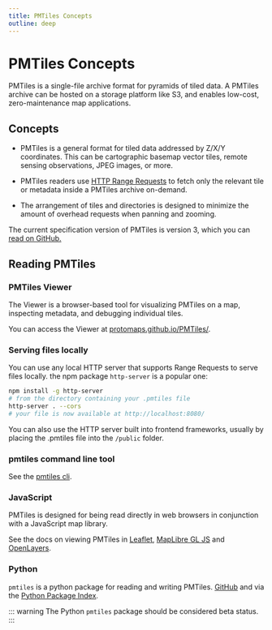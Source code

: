 ```yaml
---
title: PMTiles Concepts
outline: deep
---
```


# PMTiles Concepts

PMTiles is a single-file archive format for pyramids of tiled data. A PMTiles archive can be hosted on a storage platform like S3, and enables low-cost, zero-maintenance map applications.

## Concepts

* PMTiles is a general format for tiled data addressed by Z/X/Y coordinates. This can be cartographic basemap vector tiles, remote sensing observations, JPEG images, or more. 

* PMTiles readers use [HTTP Range Requests](https://developer.mozilla.org/en-US/docs/Web/HTTP/Range_requests) to fetch only the relevant tile or metadata inside a PMTiles archive on-demand.

* The arrangement of tiles and directories is designed to minimize the amount of overhead requests when panning and zooming.

The current specification version of PMTiles is version 3, which you can [read on GitHub.](https://github.com/protomaps/PMTiles/blob/master/spec/v3/spec.md)

## Reading PMTiles

### PMTiles Viewer

The Viewer is a browser-based tool for visualizing PMTiles on a map, inspecting metadata, and debugging individual tiles.

You can access the Viewer at [protomaps.github.io/PMTiles/](https://protomaps.github.io/PMTiles/).

### Serving files locally

You can use any local HTTP server that supports Range Requests to serve files locally. the npm package `http-server` is a popular one:

```sh
npm install -g http-server
# from the directory containing your .pmtiles file
http-server . --cors
# your file is now available at http://localhost:8080/
```

You can also use the HTTP server built into frontend frameworks, usually by placing the .pmtiles file into the `/public` folder.

### pmtiles command line tool

See the [pmtiles cli](/pmtiles/cli).

### JavaScript

PMTiles is designed for being read directly in web browsers in conjunction with a JavaScript map library.

See the docs on viewing PMTiles in [Leaflet](/pmtiles/leaflet), [MapLibre GL JS](/pmtiles/maplibre) and [OpenLayers](/pmtiles/openlayers).

### Python

`pmtiles` is a python package for reading and writing PMTiles. [GitHub](https://github.com/protomaps/PMTiles/tree/master/python) and via the [Python Package Index](https://pypi.org/project/pmtiles/).

::: warning
The Python `pmtiles` package should be considered beta status.
:::

